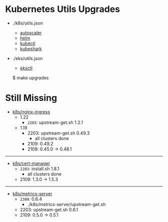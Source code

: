 # Kubernetes Utils Upgrades

* ./k8s/utils.json
    * [autoscaler](https://github.com/kubernetes/autoscaler/tags)
    * [helm](https://github.com/helm/helm/tags)
    * [kubectl](https://docs.aws.amazon.com/eks/latest/userguide/install-kubectl.html)
    * [kubeshark](https://github.com/kubeshark/kubeshark/releases)

* ./eks/utils.json
    * [eksctl](https://github.com/eksctl-io/eksctl/tags)

    $ make upgrades

# Still Missing

* [k8s/nginx-ingress][nginx-ingress]
    * 1.22
        * `2203`: upstream-get.sh 1.2.1
    * 1.19
        * 2203: upstream-get.sh 0.49.3
            * all clusters done
        * 2109: 0.49.2
        * 2108: 0.45.0 -> 0.48.1

[nginx-ingress]: https://github.com/kubernetes/ingress-nginx/releases

---

* [k8s/cert-manager][cert-manager]
    * `2203`: install.sh 1.8.1
        * all clusters done
    * 2109: 1.3.0 -> 1.5.3

[cert-manager]: https://github.com/jetstack/cert-manager/releases

---

* [k8s/metrics-server][metrics-server]
    * `2309`: 0.6.4
        * ./k8s/metrics-server/upstream-get.sh
    * 2203: upstream-get.sh 0.6.1
    * 2109: 0.5.0 -> 0.5.1

[metrics-server]: https://github.com/kubernetes-sigs/metrics-server/releases

